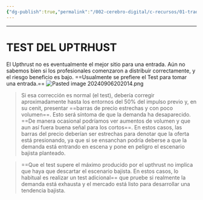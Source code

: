 ```yaml
---
{"dg-publish":true,"permalink":"/002-cerebro-digital/c-recursos/01-trading/a-libros/02-el-metodo-wyckoff/g8-test-del-upthrust/"}
---
```


---
# TEST DEL UPTRHUST

El Upthrust no es eventualmente el mejor sitio para una entrada. Aún no sabemos bien si los profesionales comenzaron a distribuir correctamente, y el riesgo beneficio es bajo.
==Usualmente se prefiere el Test para tomar una entrada.==
![Pasted image 20240906202014.png](/img/user/900%20-%20ANEXO/Pasted%20image%2020240906202014.png)

>Si esa corrección es normal (el test), debería corregir aproximadamente hasta los entornos del 50% del impulso previo y, en su cenit, presentar ==barras de precio estrechas y con poco volumen==. Esto será síntoma de que la demanda ha desaparecido. ==De manera ocasional podríamos ver aumentos de volumen y que aun así fuera buena señal para los cortos==. En estos casos, las barras del precio deberían ser estrechas para denotar que la oferta está presionando, ya que si se ensanchan podría deberse a que la demanda está entrando en escena y pone en peligro el escenario bajista planteado.

>==Que el test supere el máximo producido por el upthrust no implica que haya que descartar el escenario bajista. En estos casos, lo habitual es realizar un test adicional== que pruebe si realmente la demanda está exhausta y el mercado está listo para desarrollar una tendencia bajista.

